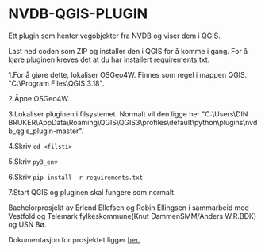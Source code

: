 # NVDB-QGIS-PLUGIN
Ett plugin som henter vegobjekter fra NVDB og viser dem i QGIS.

Last ned coden som ZIP og installer den i QGIS for å komme i gang.
For å kjøre pluginen kreves det at du har installert requirements.txt.

1.For å gjøre dette, lokaliser OSGeo4W. Finnes som regel i mappen QGIS<Versjon Nr>. "C:\Program Files\QGIS 3.18".

2.Åpne OSGeo4W.

3.Lokaliser pluginen i filsystemet. Normalt vil den ligge her "C:\Users\DIN BRUKER\AppData\Roaming\QGIS\QGIS3\profiles\default\python\plugins\nvdb_qgis_plugin-master".

4.Skriv ```cd <filsti>```

5.Skriv ```py3_env```

6.Skriv ```pip install -r requirements.txt```

7.Start QGIS og pluginen skal fungere som normalt.

Bachelorprosjekt av Erlend Ellefsen og Robin Ellingsen i sammarbeid med Vestfold og Telemark 
fylkeskommune(Knut DammenSMM/Anders W.R.BDK) og USN Bø.

Dokumentasjon for prosjektet ligger [her.](https://uisn-my.sharepoint.com/:f:/g/personal/225284_usn_no/EiHgCEZkHMREgkiOwKQhMMYB7r_McsqW8ZmAtSefGRJdUg?e=r3uI3V "Innleveringsmappe")
